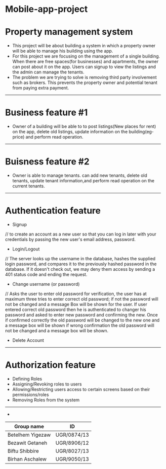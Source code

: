# Mobile-app-project
# Property management system
* This project will be about building a system in which a property owner will be able to manage his building using the app.
 * For this project we are focusing on the management of a single building. When there are free spaces(for businesses) and apartments, the owner can post about it on the app. Users can signup to view the listings and the admin can manage the tenants.
* The problem we are trying to solve is removing third party involvement such as brokers. This prevents the property owner and potential tenant from paying extra payment.
-----------------
# Business feature #1 
*  Owner of a building will be able to to post listings(New places for rent) on the app, delete old listings, update information on the building(eg-price) and perform read operation.
-----------------

# Buisness feature #2 
* Owner is able to manage tenants. can add new tenants, delete old tenants, update tenant information,and perform read operation on the current tenants.
-----------------
# Authentication feature

* Signup
 
// to create an account as a new user so that you can log in later with your credentials  by passing the new user's email address, password. 
* Login/Logout 

//  The server looks up the username in the database, hashes the supplied login password, and compares it to the previously hashed password in the database. If it doesn't check out, we may deny them access by sending a 401 status code and ending the request.
* Change username (or password) 

// Asks the user to enter old password for verification, the user has at maximum three tries to enter correct old password; if not the password will not be changed and a message Box will be shown for the user. If user entered correct old password then he is authenticated to changer his password and asked to enter new password and confirming the new. Once if confirmed correctly the old password will be changed to the new one and a message box will be shown if wrong confirmation the old password will not be changed and a message box will be shown.
* Delete Account 
 -----------------
# Authorization feature

* Defining Roles 
* Assigning/Revoking roles to users 
* Allowing/Restricting users access to certain screens based on their permissions/roles 
* Removing Roles from the system 
-----------------


* 
Group name            |       ID
-----------------     |       -----------
Betelhem Yigezaw      |       UGR/0874/13
Bezawit Getaneh       |       UGR/8906/12
Biftu Shibbire        |       UGR/8027/13
Birhan Aschalew       |       UGR/9050/13

